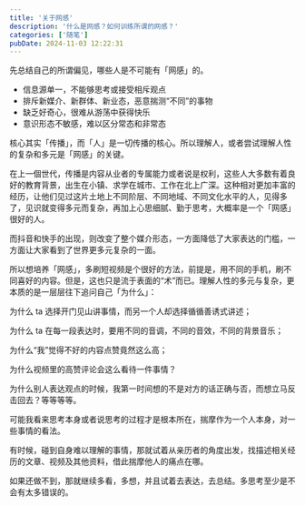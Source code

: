 ```yaml
---
title: '关于网感'
description: '什么是网感？如何训练所谓的网感？'
categories: ['随笔']
pubDate: 2024-11-03 12:22:31
---
```


先总结自己的所谓偏见，哪些人是不可能有「网感」的。

- 信息源单一，不能够思考或接受相斥观点
- 排斥新媒介、新群体、新业态，恶意揣测“不同”的事物
- 缺乏好奇心，很难从游荡中获得快乐
- 意识形态不敏感，难以区分常态和非常态

核心其实「传播」，而「人」是一切传播的核心。所以理解人，或者尝试理解人性的复杂和多元是「网感」的关键。

在上一個世代，传播是内容从业者的专属能力或者说是权利，这些人大多数有着良好的教育背景，出生在小镇、求学在城市、工作在北上广深。这种相对更加丰富的经历，让他们见过这片土地上不同阶层、不同地域、不同文化水平的人，见得多了，见识就变得多元而复杂，再加上心思细腻、勤于思考，大概率是一个「网感」很好的人。

而抖音和快手的出现，则改变了整个媒介形态，一方面降低了大家表达的门槛，一方面让大家看到了世界更多元复杂的一面。

所以想培养「网感」，多刷短视频是个很好的方法，前提是，用不同的手机，刷不同喜好的内容。但是，这也只是流于表面的“术”而已。理解人性的多元与复杂，更本质的是一层层往下追问自己「为什么」：

为什么 ta 选择开门见山讲事情，而另一个人却选择循循善诱式讲述；

为什么 ta 在每一段表达时，要用不同的音调，不同的音效，不同的背景音乐；

为什么“我”觉得不好的内容点赞竟然这么高；

为什么视频里的高赞评论会这么看待一件事情？

为什么别人表达观点的时候，我第一时间想的不是对方的话正确与否，而想立马反击回去？等等等等。

可能我看来思考本身或者说思考的过程才是根本所在，揣摩作为一个人本身，对一些事情的看法。

有时候，碰到自身难以理解的事情，那就试着从亲历者的角度出发，找描述相关经历的文章、视频及其他资料，借此揣摩他人的痛点在哪。

如果还做不到，那就继续多看，多想，并且试着去表达，去总结。多思考至少是不会有太多错误的。
